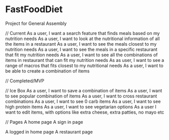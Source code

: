 # FastFoodDiet
Project for General Assembly

// Current
As a user, I want a search feature that finds meals based on my nutrition needs
As a user, I want to look at the nutritional information of all the items in a restaurant
As a user, I want to see the meals closest to my nutrition needs
As a user, I want to see the meals in a specific restaurant that fit my nutrition needs
As a user, I want to see all the combinations of items in restaurant that can fit my nutrition needs
As as user, I want to see a range of macros that fits closest to my nutritional needs
As a user, I want to be able to create a combination of items



// Completed/MVP

// Ice Box
As a user, I want to save a combination of items
As a user, I want to see popular combination of items
As a user, I want to cross restaurant combinations
As a user, I want to see 0 carb items
As a user,  I want to see high protein items
As a user, I want to see vegetarian options
As a user I want to edit items, with options like extra cheese, extra patties, no mayo etc


// Pages
A home page
A sign in page

A logged in home page
A restaurant page
